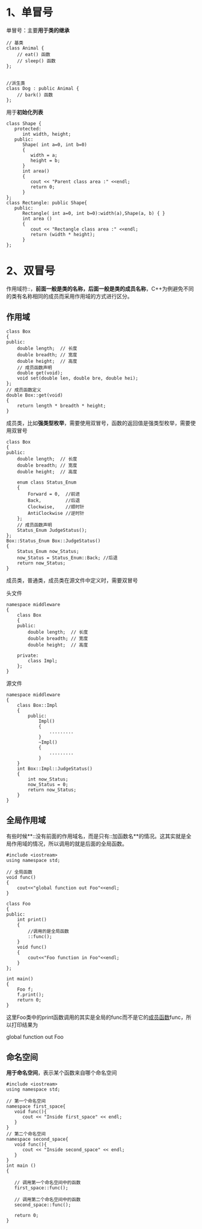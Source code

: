 # 1、单冒号

单冒号：主要**用于类的继承**

```
// 基类
class Animal {
    // eat() 函数
    // sleep() 函数
};


//派生类
class Dog : public Animal {
    // bark() 函数
};
```

用于**初始化列表**

```
class Shape {
   protected:
      int width, height;
   public:
      Shape( int a=0, int b=0)
      {
         width = a;
         height = b;
      }
      int area()
      {
         cout << "Parent class area :" <<endl;
         return 0;
      }
};
class Rectangle: public Shape{
   public:
      Rectangle( int a=0, int b=0):width(a),Shape(a, b) { }
      int area ()
      { 
         cout << "Rectangle class area :" <<endl;
         return (width * height); 
      }
};
```



# 2、双冒号

作用域符::，**前面一般是类的名称，后面一般是类的成员名称**，C++为例避免不同的类有名称相同的成员而采用作用域的方式进行区分。

## 作用域

```
class Box
{
public:
    double length;  // 长度
    double breadth; // 宽度
    double height;  // 高度
    // 成员函数声明
    double get(void);
    void set(double len, double bre, double hei);
};
// 成员函数定义
double Box::get(void)
{
    return length * breadth * height;
}
```

成员类，比如**强类型枚举**，需要使用双冒号，函数的返回值是强类型枚举，需要使用双冒号

```
class Box
{
public:
    double length;  // 长度
    double breadth; // 宽度
    double height;  // 高度

    enum class Status_Enum 
    {
        Forward = 0,  //前进
        Back,         //后退
        Clockwise,    //顺时针
        AntiClockwise //逆时针
    };
    // 成员函数声明
    Status_Enum JudgeStatus();
};
Box::Status_Enum Box::JudgeStatus()
{
    Status_Enum now_Status;
    now_Status = Status_Enum::Back; //后退
    return now_Status;
}
```

成员类，普通类，成员类在源文件中定义时，需要双冒号

头文件

```
namespace middleware
{
    class Box
    {
    public:
        double length;  // 长度
        double breadth; // 宽度
        double height;  // 高度

    private:
        class Impl;
    };
}
```

源文件

```
namespace middleware
{
	class Box::Impl
    {
        public:
            Impl()
            {
                .........
            }
            ~Impl()
            {
                .........
            }
    }
    int Box::Impl::JudgeStatus()
    {
        int now_Status;
        now_Status = 0;
        return now_Status;
    }
}
```

## 全局作用域

有些时候**::没有前面的作用域名，而是只有::加函数名**的情况。这其实就是全局作用域的情况，所以调用的就是后面的全局函数。

```
#include <iostream>
using namespace std;

// 全局函数
void func()
{
    cout<<"global function out Foo"<<endl;
}

class Foo
{
public:
    int print()
    {
    	//调用的是全局函数
        ::func();
    }
    void func()
    {
        cout<<"Foo function in Foo"<<endl;
    }
};

int main()
{
    Foo f;
    f.print();
    return 0;
}
```

这里Foo类中的print函数调用的其实是全局的func而不是它的[成员函数](https://so.csdn.net/so/search?q=成员函数&spm=1001.2101.3001.7020)func，所以打印结果为

global function out Foo

## 命名空间

**用于命名空间**，表示某个函数来自哪个命名空间

```
#include <iostream>
using namespace std;
 
// 第一个命名空间
namespace first_space{
   void func(){
      cout << "Inside first_space" << endl;
   }
}
// 第二个命名空间
namespace second_space{
   void func(){
      cout << "Inside second_space" << endl;
   }
}
int main ()
{
 
   // 调用第一个命名空间中的函数
   first_space::func();
   
   // 调用第二个命名空间中的函数
   second_space::func(); 
 
   return 0;
}
```

